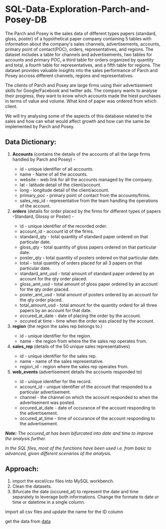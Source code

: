 # SQL-Data-Exploration-Parch-and-Posey-DB

The Parch and Posey is the sales data of different types papers (standard, gloss, poster) of a hypothetical paper company containing 5 tables with information about the company's sales channels, advertisements, accounts, primary point of contact(POC), orders, representatives, and regions. The dataset includes a table for channels and advertisements, two tables for accounts and primary POC, a third table for orders organized by quantity and total, a fourth table for representatives, and a fifth table for regions. The dataset provides valuable insights into the sales performance of Parch and Posey accross different channels, regions and representatives.

The clients of Parch and Posey are large firms using their advertisement skills for Google/Facebook and twitter ads. The company wants to analyse their progress, they want to know which accounts made the hiest purchases in terms of value and volume. What kind of paper was ordered from which client.

We will try analysing some of the aspects of this database related to the sales and how can what would affect growth and how can the same be implemented by Parch and Posey.

## Data Dictionary:
<ol><li><b>Accounts</b> (contains the details of the accounts of all the large firms handled by Parch and Posey) - </li>
    <ul><li>id - unique identifier of all accounts.</li>
        <li>name - Name of all the accounts.</li>
        <li>website - web link for all the accounts managed by the company.</li>
        <li>lat - latitude detail of the client/account.</li>
        <li>long - longitude detail of the client/account.</li>
        <li>primary_poc - primary point of contact from the accounts/firms.</li>
        <li>sales_rep_id - representative from the team handling the operations of the account.</li></ul>
    <li><b>orders</b> (details for order placed by the firms for different types of papers -Standard, Glossy or Poster) - </li>
    <ul><li>id - unique identifier of the recorded order.</li>
        <li>account_id - account id of the firms.</li>
        <li>standard_qty - total quantity of standard paper ordered on that particular date.</li>
        <li>gloss_qty - total quantity of gloss papers ordered on that particular date.</li>
        <li>poster_qty - total quantity of posters ordered on that particular date.</li>
        <li>total - total quantity of orders placed for all 3 papers on that particular date.</li>
        <li>standard_amt_usd - total amount of standard paper ordered by an account for the qty order placed.</li>
        <li>gloss_amt_usd - total amount of gloss paper ordered by an account for the qty order placed.</li>
        <li>poster_amt_usd - total amount of posters ordered by an account for the qty order placed.</li>
        <li>total_amount_usd - total amount for the quantity orderd for all three papers by an account for that date.</li>
        <li>occured_at_date - date of placing the order by the account.</li>
        <li>occured at time - time when the order was placed by the account.</li></ul>
    <li><b>region</b> (the region the sales rep belongs to.)</li>
    <ul><li>id - unique identifier for the region.</li>
        <li>name - the region from where the the sales rep operates from.</li></ul>
    <li><b>sales_rep</b> (details of the 50 unique sales representatives)</li>
    <ul><li>id - unique identifier for the sales rep.</li>
        <li>name - name of the sales representative.</li>
        <li>region_id - region where the sales rep operates from.</li></ul>
    <li><b>web_events</b> (advertisement details the accounts responded to)</li>
    <ul><li>id - unique identifier for the record.</li>
        <li>account_id - unique identifier of the account that responded to a particular advertisement.</li>
        <li>channel - the channel on which the account responded to when the advertisement was posted.</li>
        <li>occured_at_date - date of occurance of the account responding to the advertisement.</li>
        <li>occured_at_time - time of occurance of the account responding to the advertisement.</li></ul></ol>

<i><b>Note:</b> The occured_at has been bifurcated into date and time to improve the analysis further.</i>

<i>In the SQL files, most of the functions have been used i.e. from basic to advanced, given different scenarios of the analysis.</i>

## Approach:
<ol><li>import the excel/csv files into MySQL workbench.</li>
    <li>Clean the datasets.</li>
    <li>Bifurcate the date (occured_at) to represent the date and time separately to leverage both informations. Change the formate to date or time or datetime in a single column.</li></ol>
    
import all csv files and update the name for the ID column

get the data from [data](https://github.com/akshayreddykotha/sql-data-exploration-project/tree/master/data)



